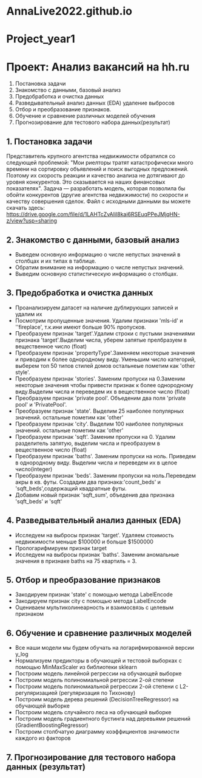 # AnnaLive2022.github.io
# Project_year1
# Проект: Анализ вакансий на hh.ru
1. Постановка задачи
2. Знакомство с данными, базовый анализ
3. Предобработка и очистка данных
4. Разведывательный анализ данных (EDA) удаление выбросов
5. Отбор и преобразование признаков.
6. Обучение и сравнение различных моделей обучения
7. Прогнозирование для тестового набора данных(результат)

## 1. Постановка задачи
Представитель крупного агентства недвижимости обратился со следующей проблемой:
"Мои риелторы тратят катастрофически много времени на сортировку
объявлений и поиск выгодных предложений. Поэтому их скорость реакции и качество анализа не дотягивают до уровня конкурентов.
Это сказывается на наших финансовых показателях".
Задача — разработать модель, которая позволила бы обойти конкурентов (другие агентства недвижимости) по скорости и качеству совершения сделок. 
Файл с исходными данными вы можете скачать здесь:  https://drive.google.com/file/d/1LAHTcZvAIil8kai6RSEuqPPeJMjqHN-z/view?usp=sharing

## 2. Знакомство с данными, базовый анализ
- Выведем основную информацию о числе непустых значений в столбцах и их типах в таблице.
- Обратим внимание на информацию о числе непустых значений.
- Выведим основную статистическую информацию о столбцах.

## 3. Предобработка и очистка данных
- Проанализируем датасет на наличие дублирующих записей и удалим их
- Посмотрим пропущенные значения. Удалим признаки 'mls-id' и ''fireplace', т.к.ини имеют больше 90% пропусков.
- Преобразуем признак 'target'.Удалим строки с  пустыми значениями признака 'target'.Выделим числа, уберем запятые  прелбразуем в вещественное число (float)
- Преобразуем признак 'propertyType'.Заменяем некоторые значения и приводим к более однородному виду. Уменьшим число категорий, выберем топ 50  типов стилей домов остальнеые пометим как 'other style'.
- Преобразуем признак 'stories'. Заменим пропуски на 0.Заменим некоторые значения чтобы привести признак к более однородному виду.Выделим числа и переведем их в вещественное число (float)
- Преобразуем признак 'private pool'. Объеденим два поля 'private pool' и 'PrivatePool'.
- Преобразуем признак 'state'. Выделим 25 наиболее популярных значений. остальные пометим как 'other'
- Преобразуем признак 'city'. Выделим 100 наиболее популярных значений. остальные пометим как 'other'
- Преобразуем признак 'sqft'. Заменим пропуски на 0. Удалим разделитель запятую, выделим числа и преобразуем в вещественное число (float)
- Преобразуем признак 'baths'. Заменим пропуски на ноль. Приведем в однородному виду. Выделим числа и переведем их в целое число(integer)
- Преобразуем признак 'beds'. Заменим пропуски на ноль.Переведем акры в кв. футы. Создадим два признака:'count_beds' и 'sqft_beds',содержащий квадратные футы.
- Добавим новый признак 'sqft_sum', объеденив два признака 'sqft_beds' и 'sqft'

## 4. Разведывательный анализ данных (EDA)
- Исследуем на выбросы признак 'target'. Удаляем стоимость недвижимости меньше $100000 и больше $1500000
- Прологарифмируем признак target
- Исследуем на выбросы признак 'baths'. Заменим аномальные значения в признаке baths на 75 квартиль = 3.

## 5. Отбор и преобразование признаков
- Закодируем признак 'state' с помощью метода LabelEncode
- Закодируем признак city с помощью метода LabelEncode
- Оцениваем мультиколинеарность и взаимосвязь с целевым признаком

## 6. Обучение и сравнение различных моделей
- Все наши модели мы будем обучать на логарифмированной версии y_log
- Нормализуем предикторы в обучающей и тестовой выборках с помощью MinMaxScaler из библиотеки sklearn
- Построим модель линейной регрессии на обучающей выборке
- Построим модель полиномиальной регрессии 2-ой степени 
- Построим модель полиномиальной регрессии 2-ой степени с L2-регуляризацией (регуляризация по Тихонову)
- Построим модель дерева решений (DecisionTreeRegressor) на обучающей выборке
- Построим модель случайного леса на обучающей выборке
- Построим модель градиентного бустинга над деревьями решений (GradientBoostingRegressor)
- Построим столбчатую диаграмму коэффициентов значимости каждого из факторов

## 7. Прогнозирование для тестового набора данных (результат)
